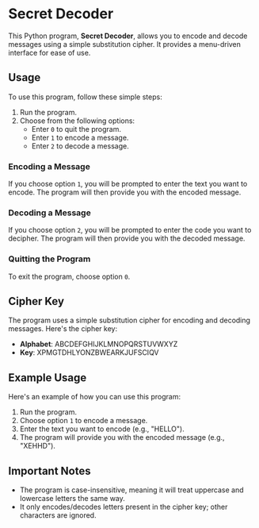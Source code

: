 # Secret Decoder

This Python program, **Secret Decoder**, allows you to encode and decode messages using a simple substitution cipher. It provides a menu-driven interface for ease of use.

## Usage

To use this program, follow these simple steps:

1. Run the program.
2. Choose from the following options:
    - Enter `0` to quit the program.
    - Enter `1` to encode a message.
    - Enter `2` to decode a message.

### Encoding a Message

If you choose option `1`, you will be prompted to enter the text you want to encode. The program will then provide you with the encoded message.

### Decoding a Message

If you choose option `2`, you will be prompted to enter the code you want to decipher. The program will then provide you with the decoded message.

### Quitting the Program

To exit the program, choose option `0`.

## Cipher Key

The program uses a simple substitution cipher for encoding and decoding messages. Here's the cipher key:

- **Alphabet**: ABCDEFGHIJKLMNOPQRSTUVWXYZ
- **Key**:      XPMGTDHLYONZBWEARKJUFSCIQV

## Example Usage

Here's an example of how you can use this program:

1. Run the program.
2. Choose option `1` to encode a message.
3. Enter the text you want to encode (e.g., "HELLO").
4. The program will provide you with the encoded message (e.g., "XEHHD").

## Important Notes

- The program is case-insensitive, meaning it will treat uppercase and lowercase letters the same way.
- It only encodes/decodes letters present in the cipher key; other characters are ignored.
